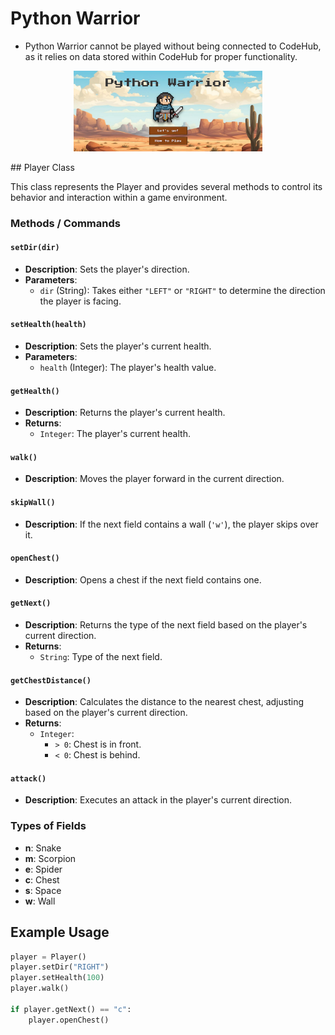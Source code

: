 # Python Warrior
  - Python Warrior cannot be played without being connected to CodeHub, as it relies on data stored within CodeHub for proper functionality.

<p align="center">
  <img src="assets/images/Screenshot 2025-02-01 125724.png" alt="Image 1" width="60%" />
</p>
## Player Class

This class represents the Player and provides several methods to control its behavior and interaction within a game environment.

### Methods / Commands

#### `setDir(dir)`
- **Description**: Sets the player's direction.
- **Parameters**: 
  - `dir` (String): Takes either `"LEFT"` or `"RIGHT"` to determine the direction the player is facing.

#### `setHealth(health)`
- **Description**: Sets the player's current health.
- **Parameters**:
  - `health` (Integer): The player's health value.

#### `getHealth()`
- **Description**: Returns the player's current health.
- **Returns**: 
  - `Integer`: The player's current health.

#### `walk()`
- **Description**: Moves the player forward in the current direction.

#### `skipWall()`
- **Description**: If the next field contains a wall (`'w'`), the player skips over it.

#### `openChest()`
- **Description**: Opens a chest if the next field contains one.

#### `getNext()`
- **Description**: Returns the type of the next field based on the player's current direction.
- **Returns**: 
  - `String`: Type of the next field.

#### `getChestDistance()`
- **Description**: Calculates the distance to the nearest chest, adjusting based on the player's current direction.
- **Returns**: 
  - `Integer`: 
    - `> 0`: Chest is in front.
    - `< 0`: Chest is behind.

#### `attack()`
- **Description**: Executes an attack in the player's current direction.

### Types of Fields
- **n**: Snake
- **m**: Scorpion
- **e**: Spider
- **c**: Chest
- **s**: Space
- **w**: Wall

## Example Usage

```python
player = Player()
player.setDir("RIGHT")
player.setHealth(100)
player.walk()

if player.getNext() == "c":
    player.openChest()
